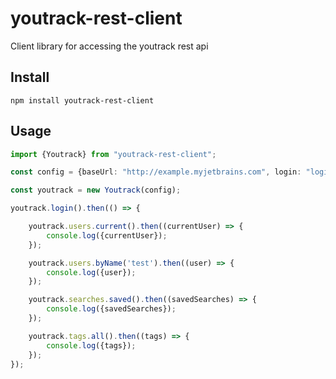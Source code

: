 # youtrack-rest-client
Client library for accessing the youtrack rest api


## Install
```
npm install youtrack-rest-client
```

## Usage

```typescript
import {Youtrack} from "youtrack-rest-client";

const config = {baseUrl: "http://example.myjetbrains.com", login: "login", password: "password"};

const youtrack = new Youtrack(config);

youtrack.login().then(() => {

    youtrack.users.current().then((currentUser) => {
        console.log({currentUser});
    });

    youtrack.users.byName('test').then((user) => {
        console.log({user});
    });

    youtrack.searches.saved().then((savedSearches) => {
        console.log({savedSearches});
    });

    youtrack.tags.all().then((tags) => {
        console.log({tags});
    });
});

```